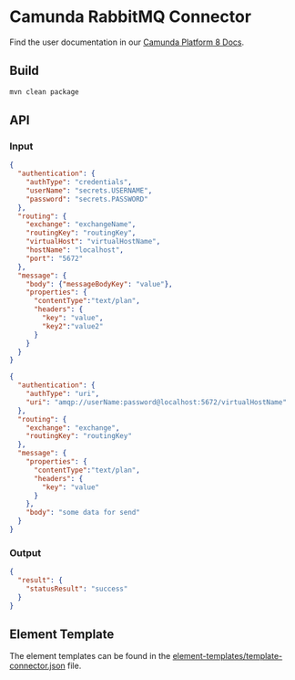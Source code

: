 # Camunda RabbitMQ Connector

Find the user documentation in our [Camunda Platform 8 Docs](https://docs.camunda.io/docs/components/integration-framework/connectors/out-of-the-box-connectors/available-connectors-overview).

## Build

```bash
mvn clean package
```

## API

### Input

```json
{
  "authentication": {
    "authType": "credentials",
    "userName": "secrets.USERNAME",
    "password": "secrets.PASSWORD"
  },
  "routing": {
    "exchange": "exchangeName",
    "routingKey": "routingKey",
    "virtualHost": "virtualHostName",
    "hostName": "localhost",
    "port": "5672"
  },
  "message": {
    "body": {"messageBodyKey": "value"},
    "properties": {
      "contentType":"text/plan",
      "headers": {
        "key": "value",
        "key2":"value2"
      }
    }
  }
}
```

```json
{
  "authentication": {
    "authType": "uri",
    "uri": "amqp://userName:password@localhost:5672/virtualHostName"
  },
  "routing": {
    "exchange": "exchange",
    "routingKey": "routingKey"
  },
  "message": {
    "properties": {
      "contentType":"text/plan",
      "headers": {
        "key": "value"
      }
    },
    "body": "some data for send"
  }
}
```

### Output

```json
{
  "result": {
    "statusResult": "success"
  }
}
```

## Element Template

The element templates can be found in the [element-templates/template-connector.json](element-templates/template-connector.json) file.
